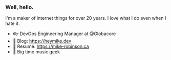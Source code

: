 ### Well, hello. 

I'm a maker of internet things for over 20 years. I love what I do even when I hate it.

- 👓 DevOps Engineering Manager at @Globacore
- 📝 Blog: https://heymike.dev
- 🧾 Resume: https://mike-robinson.ca
- 🎸 Big time music geek
